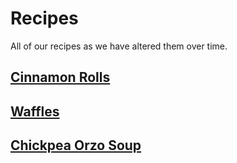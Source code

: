 # Recipes

All of our recipes as we have altered them over time.

## [Cinnamon Rolls](cinnamon_rolls.md)
## [Waffles](waffles.md)
## [Chickpea Orzo Soup](chickpea_orzo_soup.md)